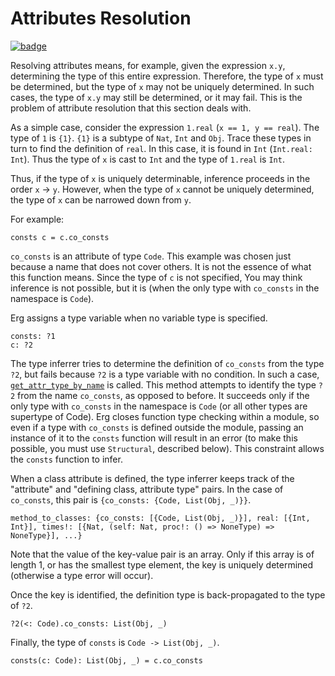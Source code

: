 # Attributes Resolution

[![badge](https://img.shields.io/endpoint.svg?url=https%3A%2F%2Fgezf7g7pd5.execute-api.ap-northeast-1.amazonaws.com%2Fdefault%2Fsource_up_to_date%3Fowner%3Derg-lang%26repos%3Derg%26ref%3Dmain%26path%3Ddoc/EN/compiler/attribute_resolution.md%26commit_hash%3Dc6eb78a44de48735213413b2a28569fdc10466d0)](https://gezf7g7pd5.execute-api.ap-northeast-1.amazonaws.com/default/source_up_to_date?owner=erg-lang&repos=erg&ref=main&path=doc/EN/compiler/attribute_resolution.md&commit_hash=c6eb78a44de48735213413b2a28569fdc10466d0)

Resolving attributes means, for example, given the expression `x.y`, determining the type of this entire expression. Therefore, the type of `x` must be determined, but the type of `x` may not be uniquely determined. In such cases, the type of `x.y` may still be determined, or it may fail. This is the problem of attribute resolution that this section deals with.

As a simple case, consider the expression `1.real` (`x == 1, y == real`). The type of `1` is `{1}`. `{1}` is a subtype of `Nat`, `Int` and `Obj`. Trace these types in turn to find the definition of `real`. In this case, it is found in `Int` (`Int.real: Int`). Thus the type of `x` is cast to `Int` and the type of `1.real` is `Int`.

Thus, if the type of `x` is uniquely determinable, inference proceeds in the order `x` -> `y`.
However, when the type of `x` cannot be uniquely determined, the type of `x` can be narrowed down from `y`.

For example:

```erg
consts c = c.co_consts
```

``co_consts`` is an attribute of type `Code`. This example was chosen just because a name that does not cover others. It is not the essence of what this function means.
Since the type of ``c`` is not specified, You may think inference is not possible, but it is (when the only type with ``co_consts`` in the namespace is `Code`).

Erg assigns a type variable when no variable type is specified.

```erg
consts: ?1
c: ?2
```

The type inferrer tries to determine the definition of `co_consts` from the type `?2`, but fails because `?2` is a type variable with no condition.
In such a case, [`get_attr_type_by_name`](https://github.com/erg-lang/erg/blob/b8a87c0591e5603c1afcfc54c073ab2101ff2857/crates/erg_compiler/context/inquire.rs#L2884) is called.
This method attempts to identify the type `?2` from the name `co_consts`, as opposed to before.
It succeeds only if the only type with `co_consts` in the namespace is `Code` (or all other types are supertype of Code).
Erg closes function type checking within a module, so even if a type with `co_consts` is defined outside the module, passing an instance of it to the `consts` function will result in an error (to make this possible, you must use `Structural`, described below). This constraint allows the `consts` function to infer.

When a class attribute is defined, the type inferrer keeps track of the "attribute" and "defining class, attribute type" pairs.
In the case of ``co_consts``, this pair is `{co_consts: {Code, List(Obj, _)}}`.

```erg
method_to_classes: {co_consts: [{Code, List(Obj, _)}], real: [{Int, Int}], times!: [{Nat, (self: Nat, proc!: () => NoneType) => NoneType}], ...}
```

Note that the value of the key-value pair is an array. Only if this array is of length 1, or has the smallest type element, the key is uniquely determined (otherwise a type error will occur).

Once the key is identified, the definition type is back-propagated to the type of ``?2``.

```erg
?2(<: Code).co_consts: List(Obj, _)
```

Finally, the type of `consts` is `Code -> List(Obj, _)`.

```erg
consts(c: Code): List(Obj, _) = c.co_consts
```
